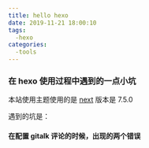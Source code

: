 ```yaml
---
title: hello hexo
date: 2019-11-21 18:00:10
tags:
  -hexo
categories:
  -tools
---
```




### 在 hexo 使用过程中遇到的一点小坑



本站使用主题使用的是 [next](https://github.com/theme-next/hexo-theme-next)  版本是 7.5.0

遇到的坑是：

#### 在配置 gitalk 评论的时候，出现的两个错误
